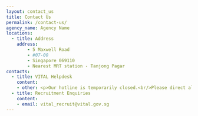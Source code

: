```yaml
---
layout: contact_us
title: Contact Us
permalink: /contact-us/
agency_name: Agency Name
locations:
  - title: Address
    address:
        - 5 Maxwell Road 
        - #07-00
        - Singapore 069110
        - Nearest MRT station - Tanjong Pagar
contacts:
  - title: VITAL Helpdesk
    content:
    - other: <p>Our hotline is temporarily closed.<br/>Please direct all enquiries to our helpdesk email.<br/><br/></p>
  - title: Recruitment Enquiries
    content:
    - email: vital_recruit@vital.gov.sg
---
```


